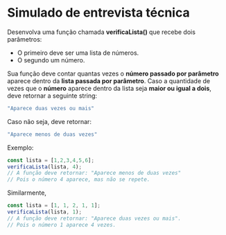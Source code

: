 # Simulado de entrevista técnica
Desenvolva uma função chamada **verificaLista()** que recebe dois parâmetros:
-   O primeiro deve ser uma lista de números.
-   O segundo um número.

Sua função deve contar quantas vezes o **número passado por parâmetro** aparece dentro da **lista passada por parâmetro**. Caso a quantidade de vezes que o **número** aparece dentro da lista seja **maior ou igual a dois**, deve retornar a seguinte string:
```javascript
"Aparece duas vezes ou mais"
```
Caso não seja, deve retornar:
```javascript
"Aparece menos de duas vezes"
```

Exemplo:
```javascript
const lista = [1,2,3,4,5,6];
verificaLista(lista, 4);
// A função deve retornar: "Aparece menos de duas vezes"
// Pois o número 4 aparece, mas não se repete.
```
Similarmente,
```javascript
const lista = [1, 1, 2, 1, 1];
verificaLista(lista, 1);
// A função deve retornar: "Aparece duas vezes ou mais".
// Pois o número 1 aparece 4 vezes.
```






